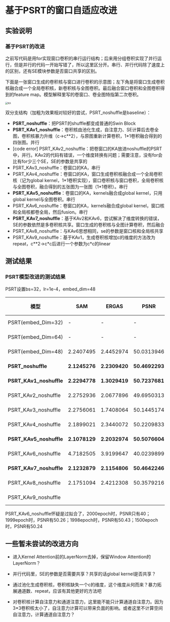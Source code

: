 
# 基于PSRT的窗口自适应改进

## 实验说明

### 基于PSRT的改进

之前写代码是用for实现窗口卷积的串行运行结构；后来用分组卷积实现了并行运行，但是并行的代码一开始写错了，所以这里区分开。串行、并行代码除了速度上的区别，还有SE模块参数是否窗口共享的区别。


下面是一张窗口生成的卷积核与窗口进行卷积的示意图；左下角是将窗口生成卷积核融合成一个全局卷积核，新卷积核与全图卷积。最后融合窗口卷积和全图卷积得到的feature map。模型解释里写的卷窗口、卷全图特指第二次卷积。

<img src="G:\dl\UDL\KA.png" alt="KA" style="zoom:50%;" />


双分支结构（加粗为效果相对较好的尝试，PSRT_noshuffle是baseline）：

* **PSRT_noshuffle**：把PSRT的shuffle都变成普通的Swin Block
* **PSRT_KAv1_noshuffle**：卷积核由池化生成，自注意力、SE计算后去卷全图，卷积核暴力升维（c->c\*\*2），与原图重新计算卷积，1*1卷积融合得到的四张图。并行
* [code error] PSRT_KAv2_noshuffle：把卷窗口的KA放进noshuffle的PSRT中，并行。KAv2的代码有错误，一个维度转换有问题；需要注意，没有for会比有for少三个SE，SE的参数是共享的
* PSRT_KAv3_noshuffle：卷窗口的KA，串行
* PSRT_KAv4_noshuffle：卷窗口的KA，窗口生成卷积核融合成一个全局卷积核（记为global kernel，1\*1卷积实现），窗口卷积核与窗口卷积，全局卷积核与全图卷积，融合得到的五张图为一张图（1*1卷积）。串行
* **PSRT_KAv5_noshuffle**：卷窗口的KA，kernels融合成global kernel，只用global kernel与全图卷积。串行
* PSRT_KAv6_noshuffle：卷窗口的KA，kernels融合成global kernel，窗口核和全局核都卷全局，然后fusion。串行
* **PSRT_KAv7_noshuffle**：基于KAv2和KAv6，尝试解决了维度转换的错误，SE的参数依然是多卷积核共享。窗口生成的卷积核与全图计算卷积，然后融合
* PSRT_KAv8_noshuffle：与KAv6思想相同，se的参数是窗口核和全局核共享
* PSRT_KAv9_noshuffle：基于KAv1，生成卷积核增加c的维度的方法改为repeat，c**2->c\*c后进行一个参数为c*c的linear



## 测试结果

### PSRT模型改进的测试结果

PSRT设置bs=32，lr=1e-4，embed_dim=48

|模型|SAM|ERGAS|PSNR|参数量|note|
|----|----|----|----|----|----|
|PSRT(embed_Dim=32)|-|-|-|0.248 M|-|
|PSRT(embed_Dim=64)|-|-|-|0.939 M|-|
|PSRT(embed_Dim=48)|2.2407495|2.4452974|50.0313946|0.538 M||
|**PSRT_noshuffle**|**2.1245276**|**2.2309420**|**50.4692293**|**0.538 M**||
|**PSRT_KAv1_noshuffle**|**2.2294778**|**1.3029419**|**50.7237681**|**0.779 M**||
|PSRT_KAv2_noshuffle|2.2752936|2.0677896|49.6950313|0.854 M||
|PSRT_KAv3_noshuffle|2.2756061|1.7408064|50.1445174|0.918 M||
|PSRT_KAv4_noshuffle|2.1899021|2.3440072|50.2209833|1.002 M||
|**PSRT_KAv5_noshuffle**|**2.1078129**|**2.2032974**|**50.5076604**|**1.002 M**||
|PSRT_KAv6_noshuffle|4.7182505|3.9199647|40.0239899|1.054 M||
|**PSRT_KAv7_noshuffle**|**2.1232879**|**2.1154806**|**50.4642246**|**0.894 M**||
|PSRT_KAv8_noshuffle|2.1751094|2.4212308|50.3579216|0.946 M||
|PSRT_KAv9_noshuffle||||0.519 M||

PSRT_KAv6_noshuffle怀疑是过拟合了，2000epoch时，PSNR只有40；1999epoch时，PSNR有50.26；1998epoch时，PSNR有50.43；1500epoch时，PSNR有50.24


## 一些暂未尝试的改进方向

* 进入Kernel Attention前的LayerNorm去掉，保留Window Attention的LayerNorm？

* 并行代码里，SE的参数是否需要共享？共享的话global kernel是否共享？

* 通过池化生成卷积核，卷积核缺失一个c的维度，这个维度从何而来？暴力拓展通道数、repeat，应该有其他更好的方法吧

* 对卷积核计算自注意力和通道注意力，这里能不能只计算通道自注意力。因为3*3卷积核太小了，自注意力计算可以带来负面的影响。或者这里不计算空间自注意力，计算通道自注意力？



